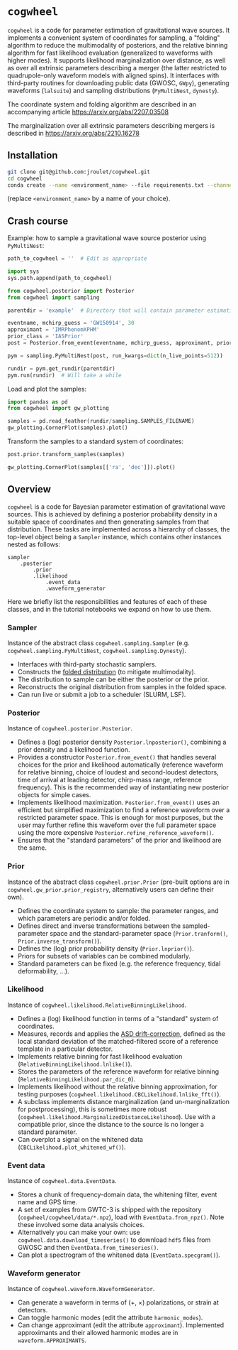 # `cogwheel`

`cogwheel` is a code for parameter estimation of gravitational wave sources.
It implements a convenient system of coordinates for sampling, a "folding" algorithm to reduce the multimodality of posteriors, and the relative binning algorithm for fast likelihood evaluation (generalized to waveforms with higher modes).
It supports likelihood marginalization over distance, as well as over all extrinsic parameters describing a merger (the latter restricted to quadrupole-only waveform models with aligned spins).
It interfaces with third-party routines for downloading public data (GWOSC, `GWpy`), generating waveforms (`lalsuite`) and sampling distributions (`PyMultiNest`, `dynesty`).

The coordinate system and folding algorithm are described in an accompanying article https://arxiv.org/abs/2207.03508

The marginalization over all extrinsic parameters describing mergers is described in https://arxiv.org/abs/2210.16278

## Installation
```bash
git clone git@github.com:jroulet/cogwheel.git
cd cogwheel
conda create --name <environment_name> --file requirements.txt --channel conda-forge
```
(replace `<environment_name>` by a name of your choice).


## Crash course

Example: how to sample a gravitational wave source posterior using `PyMultiNest`:
```python
path_to_cogwheel = ''  # Edit as appropriate

import sys
sys.path.append(path_to_cogwheel)

from cogwheel.posterior import Posterior
from cogwheel import sampling

parentdir = 'example'  # Directory that will contain parameter estimation runs

eventname, mchirp_guess = 'GW150914', 30
approximant = 'IMRPhenomXPHM'
prior_class = 'IASPrior'
post = Posterior.from_event(eventname, mchirp_guess, approximant, prior_class)

pym = sampling.PyMultiNest(post, run_kwargs=dict(n_live_points=512))

rundir = pym.get_rundir(parentdir)
pym.run(rundir)  # Will take a while
```
Load and plot the samples:
```python
import pandas as pd
from cogwheel import gw_plotting

samples = pd.read_feather(rundir/sampling.SAMPLES_FILENAME)
gw_plotting.CornerPlot(samples).plot()
```
Transform the samples to a standard system of coordinates:
```python
post.prior.transform_samples(samples)

gw_plotting.CornerPlot(samples[['ra', 'dec']]).plot()
```

## Overview

`cogwheel` is a code for Bayesian parameter estimation of gravitational wave sources.
This is achieved by defining a posterior probability density in a suitable space of coordinates and then generating samples from that distribution.
These tasks are implemented across a hierarchy of classes, the top-level object being a `Sampler` instance, which contains other instances nested as follows:

    sampler
        .posterior
            .prior
            .likelihood
                .event_data
                .waveform_generator

Here we briefly list the responsibilities and features of each of these classes, and in the tutorial notebooks we expand on how to use them.

### Sampler

Instance of the abstract class `cogwheel.sampling.Sampler` (e.g. `cogwheel.sampling.PyMultiNest`, `cogwheel.sampling.Dynesty`).

* Interfaces with third-party stochastic samplers.
* Constructs the [folded distribution](https://arxiv.org/pdf/2207.03508.pdf#section*.15) (to mitigate multimodality).
* The distribution to sample can be either the posterior or the prior.
* Reconstructs the original distribution from samples in the folded space.
* Can run live or submit a job to a scheduler (SLURM, LSF).

### Posterior

Instance of `cogwheel.posterior.Posterior`.

* Defines a (log) posterior density `Posterior.lnposterior()`, combining a prior density and a likelihood function.
* Provides a constructor `Posterior.from_event()` that handles several choices for the prior and likelihood
 automatically (reference waveform for relative binning, choice of loudest and second-loudest detectors, time of arrival at leading detector, chirp-mass range, reference frequency). This is the recommended way of instantiating new posterior objects for simple cases.
* Implements likelihood maximization. `Posterior.from_event()` uses an efficient but simplified maximization to find a reference waveform over a restricted parameter space. This is enough for most purposes, but the user may further refine this waveform over the full parameter space using the more expensive `Posterior.refine_reference_waveform()`.
* Ensures that the "standard parameters" of the prior and likelihood are the same.

### Prior

Instance of the abstract class `cogwheel.prior.Prior` (pre-built options are in `cogwheel.gw_prior.prior_registry`, alternatively users can define their own).

* Defines the coordinate system to sample: the parameter ranges, and which parameters are periodic and/or folded.
* Defines direct and inverse transformations between the sampled-parameter space and the standard-parameter space (`Prior.tranform()`, `Prior.inverse_transform()`).
* Defines the (log) prior probability density (`Prior.lnprior()`).
* Priors for subsets of variables can be combined modularly.
* Standard parameters can be fixed (e.g. the reference frequency, tidal deformability, ...).

### Likelihood

Instance of `cogwheel.likelihood.RelativeBinningLikelihood`.

* Defines a (log) likelihood function in terms of a "standard" system of coordinates.
* Measures, records and applies the [ASD drift-correction](https://arxiv.org/pdf/1908.05644.pdf#section*.9), defined as the local standard deviation of the matched-filtered score of a reference template in a particular detector.
* Implements relative binning for fast likelihood evaluation (`RelativeBinningLikelihood.lnlike()`).
* Stores the parameters of the reference waveform for relative binning (`RelativeBinningLikelihood.par_dic_0`).
* Implements likelihood without the relative binning approximation, for testing purposes (`cogwheel.likelihood.CBCLikelihood.lnlike_fft()`).
* A subclass implements distance marginalization (and un-marginalization for postprocessing), this is sometimes more robust (`cogwheel.likelihood.MarginalizedDistanceLikelihood`). Use with a compatible prior, since the distance to the source is no longer a standard parameter.
* Can overplot a signal on the whitened data (`CBCLikelihood.plot_whitened_wf()`).

### Event data

Instance of `cogwheel.data.EventData`.

* Stores a chunk of frequency-domain data, the whitening filter, event name and GPS time.
* A set of examples from GWTC-3 is shipped with the repository (`cogwheel/cogwheel/data/*.npz`), load with `EventData.from_npz()`. Note these involved some data analysis choices.
* Alternatively you can make your own: use `cogwheel.data.download_timeseries()` to download `hdf5` files from GWOSC and then `EventData.from_timeseries()`.
* Can plot a spectrogram of the whitened data (`EventData.specgram()`).

### Waveform generator

Instance of `cogwheel.waveform.WaveformGenerator`.

* Can generate a waveform in terms of (+, ×) polarizations, or strain at detectors.
* Can toggle harmonic modes (edit the attribute `harmonic_modes`).
* Can change approximant (edit the attribute `approximant`). Implemented approximants and their allowed harmonic modes are in `waveform.APPROXIMANTS`.
